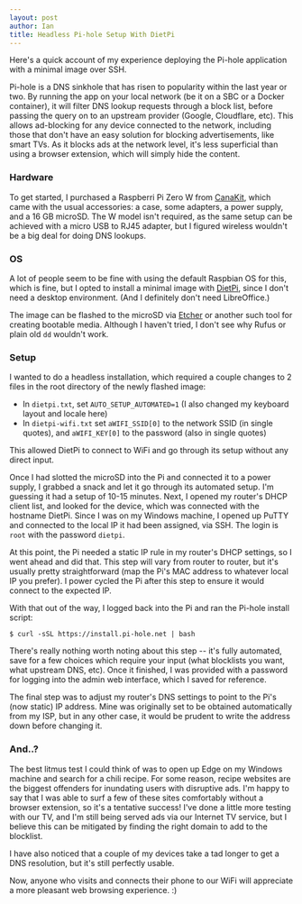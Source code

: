 ```yaml
---
layout: post
author: Ian
title: Headless Pi-hole Setup With DietPi
---
```

Here's a quick account of my experience deploying the Pi-hole application with
a minimal image over SSH.

Pi-hole is a DNS sinkhole that has risen to popularity within the last year or
two. By running the app on your local network (be it on a SBC or a Docker
container), it will filter DNS lookup requests through a block list, before
passing the query on to an upstream provider (Google, Cloudflare, etc). This
allows ad-blocking for any device connected to the network, including those
that don't have an easy solution for blocking advertisements, like smart TVs.
As it blocks ads at the network level, it's less superficial than using a
browser extension, which will simply hide the content.

### Hardware
To get started, I purchased a Raspberri Pi Zero W from
[CanaKit](https://www.canakit.com/raspberry-pi-zero-wireless.html), which came
with the usual accessories: a case, some adapters, a power supply, and a 16 GB
microSD. The W model isn't required, as the same setup can be achieved with a
micro USB to RJ45 adapter, but I figured wireless wouldn't be a big deal for
doing DNS lookups.

### OS
A lot of people seem to be fine with using the default Raspbian OS for this,
which is fine, but I opted to install a minimal image with
[DietPi](https://dietpi.com/), since I don't need a desktop environment. (And I
definitely don't need LibreOffice.)

The image can be flashed to the microSD via
[Etcher](https://www.balena.io/etcher/) or another such tool for creating
bootable media. Although I haven't tried, I don't see why Rufus or plain old
`dd` wouldn't work.

### Setup
I wanted to do a headless installation, which required a couple changes to
2 files in the root directory of the newly flashed image:
* In `dietpi.txt`, set `AUTO_SETUP_AUTOMATED=1` (I also changed my keyboard
layout and locale here)
* In `dietpi-wifi.txt` set `aWIFI_SSID[0]` to the network SSID (in single
quotes), and `aWIFI_KEY[0]` to the password (also in single quotes)

This allowed DietPi to connect to WiFi and go through its setup without any
direct input.

Once I had slotted the microSD into the Pi and connected it to a power supply,
I grabbed a snack and let it go through its automated setup. I'm guessing it
had a setup of 10-15 minutes. Next, I opened my router's DHCP client list, and
looked for the device, which was connected with the hostname DietPi. Since I
was on my Windows machine, I opened up PuTTY and connected to the local IP it
had been assigned, via SSH. The login is `root` with the password `dietpi`.

At this point, the Pi needed a static IP rule in my router's DHCP settings, so
I went ahead and did that. This step will vary from router to router, but it's
usually pretty straightforward (map the Pi's MAC address to whatever local IP
you prefer). I power cycled the Pi after this step to ensure it would connect
to the expected IP.

With that out of the way, I logged back into the Pi and ran the Pi-hole install
script:
```
$ curl -sSL https://install.pi-hole.net | bash
```
There's really nothing worth noting about this step -- it's fully automated,
save for a few choices which require your input (what blocklists you want,
what upstream DNS, etc). Once it finished, I was provided with a password for
logging into the admin web interface, which I saved for reference.

The final step was to adjust my router's DNS settings to point to the Pi's (now
static) IP address. Mine was originally set to be obtained automatically from
my ISP, but in any other case, it would be prudent to write the address down
before changing it.

### And..?
The best litmus test I could think of was to open up Edge on my Windows machine
and search for a chili recipe. For some reason, recipe websites are the biggest
offenders for inundating users with disruptive ads. I'm happy to say that I was
able to surf a few of these sites comfortably without a browser extension, so
it's a tentative success! I've done a little more testing with our TV, and I'm
still being served ads via our Internet TV service, but I believe this can be
mitigated by finding the right domain to add to the blocklist.

I have also noticed that a couple of my devices take a tad longer to get a DNS
resolution, but it's still perfectly usable.

Now, anyone who visits and connects their phone to our WiFi will appreciate a
more pleasant web browsing experience. :)
